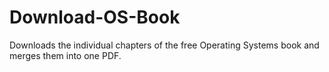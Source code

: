 # Download-OS-Book
Downloads the individual chapters of the free Operating Systems book and merges them into one PDF.
